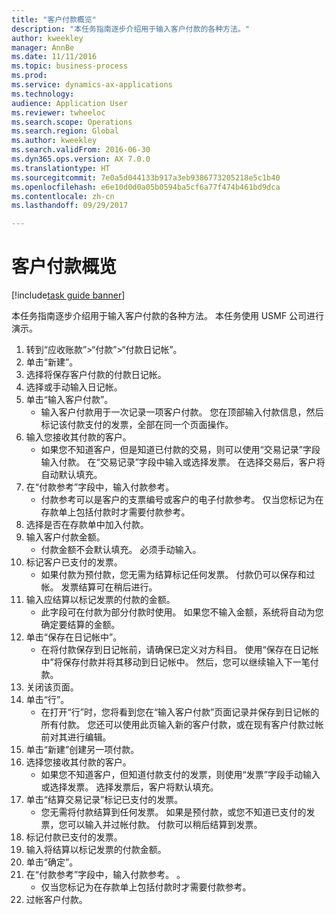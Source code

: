 ```yaml
--- 
title: "客户付款概览"
description: "本任务指南逐步介绍用于输入客户付款的各种方法。"
author: kweekley
manager: AnnBe
ms.date: 11/11/2016
ms.topic: business-process
ms.prod: 
ms.service: dynamics-ax-applications
ms.technology: 
audience: Application User
ms.reviewer: twheeloc
ms.search.scope: Operations
ms.search.region: Global
ms.author: kweekley
ms.search.validFrom: 2016-06-30
ms.dyn365.ops.version: AX 7.0.0
ms.translationtype: HT
ms.sourcegitcommit: 7e0a5d044133b917a3eb9386773205218e5c1b40
ms.openlocfilehash: e6e10d0d0a05b0594ba5cf6a77f474b461bd9dca
ms.contentlocale: zh-cn
ms.lasthandoff: 09/29/2017

---
```

# <a name="customer-payment-overview"></a>客户付款概览

[!include[task guide banner](../../includes/task-guide-banner.md)]

本任务指南逐步介绍用于输入客户付款的各种方法。 本任务使用 USMF 公司进行演示。

1. 转到“应收账款”>“付款”>“付款日记帐”。
2. 单击“新建”。
3. 选择将保存客户付款的付款日记帐。
4. 选择或手动输入日记帐。
5. 单击“输入客户付款”。
    * 输入客户付款用于一次记录一项客户付款。 您在顶部输入付款信息，然后标记该付款支付的发票，全部在同一个页面操作。  
6. 输入您接收其付款的客户。
    * 如果您不知道客户，但是知道已付款的交易，则可以使用“交易记录”字段输入付款。 在“交易记录”字段中输入或选择发票。 在选择交易后，客户将自动默认填充。  
7. 在“付款参考”字段中，输入付款参考。
    * 付款参考可以是客户的支票编号或客户的电子付款参考。 仅当您标记为在存款单上包括付款时才需要付款参考。  
8. 选择是否在存款单中加入付款。 
9. 输入客户付款金额。
    * 付款金额不会默认填充。 必须手动输入。  
10. 标记客户已支付的发票。
    * 如果付款为预付款，您无需为结算标记任何发票。 付款仍可以保存和过帐。 发票结算可在稍后进行。  
11. 输入应结算以标记发票的付款的金额。 
    * 此字段可在付款为部分付款时使用。 如果您不输入金额，系统将自动为您确定要结算的金额。  
12. 单击“保存在日记帐中”。
    * 在将付款保存到日记帐前，请确保已定义对方科目。 使用“保存在日记帐中”将保存付款并将其移动到日记帐中。 然后，您可以继续输入下一笔付款。  
13. 关闭该页面。
14. 单击“行”。
    * 在打开“行”时，您将看到您在“输入客户付款”页面记录并保存到日记帐的所有付款。 您还可以使用此页输入新的客户付款，或在现有客户付款过帐前对其进行编辑。  
15. 单击“新建”创建另一项付款。 
16. 选择您接收其付款的客户。
    * 如果您不知道客户，但知道付款支付的发票，则使用“发票”字段手动输入或选择发票。 选择发票后，客户将默认填充。  
17. 单击“结算交易记录”标记已支付的发票。
    * 您无需将付款结算到任何发票。 如果是预付款，或您不知道已支付的发票，您可以输入并过帐付款。 付款可以稍后结算到发票。  
18. 标记付款已支付的发票。 
19. 输入将结算以标记发票的付款金额。
20. 单击“确定”。
21. 在“付款参考”字段中，输入付款参考。 。
    * 仅当您标记为在存款单上包括付款时才需要付款参考。  
22. 过帐客户付款。 


